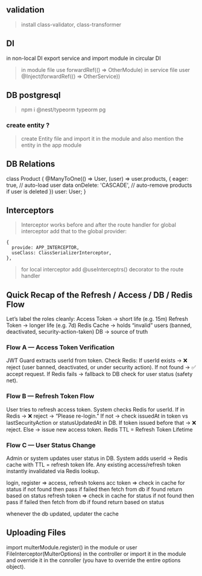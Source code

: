 ## validation

> install class-validator, class-transformer

## DI

in non-local DI
export service and import module
in circular DI

> in module file use forwardRef(() => OtherModule)
> in service file user @Inject(forwardRef(() => OtherService))

## DB postgresql

> npm i @nest/typeorm typeorm pg

### create entity ?

> create Entity file and import it in the module and also mention the entity in the app module

## DB Relations

class Product {
@ManyToOne(() => User, (user) => user.products, {
eager: true, // auto-load user data
onDelete: 'CASCADE', // auto-remove products if user is deleted
})
user: User;
}

## Interceptors

> Interceptor works before and after the route handler
> for global interceptor add that to the global provider:

    {
      provide: APP_INTERCEPTOR,
      useClass: ClassSerializerInterceptor,
    },

> for local interceptor add @useInterceptrs() decorator to the route handler

## Quick Recap of the Refresh / Access / DB / Redis Flow

Let’s label the roles cleanly:
Access Token → short life (e.g. 15m)
Refresh Token → longer life (e.g. 7d)
Redis Cache → holds “invalid” users (banned, deactivated, security-action-taken)
DB → source of truth

### Flow A — Access Token Verification

JWT Guard extracts userId from token.
Check Redis:
If userId exists → ❌ reject (user banned, deactivated, or under security action).
If not found → ✅ accept request.
If Redis fails → fallback to DB check for user status (safety net).

### Flow B — Refresh Token Flow

User tries to refresh access token.
System checks Redis for userId.
If in Redis → ❌ reject → “Please re-login.”
If not → check issuedAt in token vs lastSecurityAction or statusUpdatedAt in DB.
If token issued before that → ❌ reject.
Else → issue new access token.
Redis TTL = Refresh Token Lifetime

### Flow C — User Status Change

Admin or system updates user status in DB.
System adds userId → Redis cache with TTL = refresh token life.
Any existing access/refresh token instantly invalidated via Redis lookup.

login, register => access, refresh tokens
acc token => check in cache for status
if not found then pass
if failed then fetch from db
if found return based on status
refresh token => check in cache for status
if not found then pass
if failed then fetch from db
if found return based on status

whenever the db updated, updater the cache

## Uploading Files

import multerModule.register() in the module or
user FileInterceptor(MulterOptions) in the controller or
import it in the module and override it in the conroller (you have to override the entire options object).
